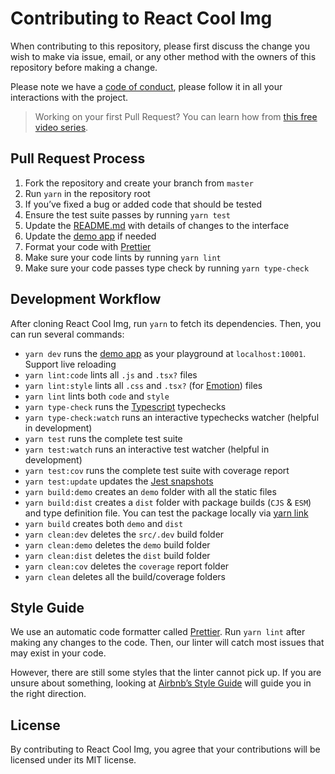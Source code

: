 # Contributing to React Cool Img

When contributing to this repository, please first discuss the change you wish to make via issue, email, or any other method with the owners of this repository before making a change.

Please note we have a [code of conduct](https://github.com/wellyshen/react-cool-img/blob/master/CODE_OF_CONDUCT.md), please follow it in all your interactions with the project.

> Working on your first Pull Request? You can learn how from [this free video series](https://egghead.io/courses/how-to-contribute-to-an-open-source-project-on-github).

## Pull Request Process

1. Fork the repository and create your branch from `master`
2. Run `yarn` in the repository root
3. If you’ve fixed a bug or added code that should be tested
4. Ensure the test suite passes by running `yarn test`
5. Update the [README.md](https://github.com/wellyshen/react-cool-img/blob/master/README.md) with details of changes to the interface
6. Update the [demo app](https://github.com/wellyshen/react-cool-img/tree/master/src/App) if needed
7. Format your code with [Prettier](https://prettier.io)
8. Make sure your code lints by running `yarn lint`
9. Make sure your code passes type check by running `yarn type-check`

## Development Workflow

After cloning React Cool Img, run `yarn` to fetch its dependencies. Then, you can run several commands:

- `yarn dev` runs the [demo app](https://github.com/wellyshen/react-cool-img/tree/master/src/App) as your playground at `localhost:10001`. Support live reloading
- `yarn lint:code` lints all `.js` and `.tsx?` files
- `yarn lint:style` lints all `.css` and `.tsx?` (for [Emotion](https://emotion.sh)) files
- `yarn lint` lints both `code` and `style`
- `yarn type-check` runs the [Typescript](https://www.typescriptlang.org) typechecks
- `yarn type-check:watch` runs an interactive typechecks watcher (helpful in development)
- `yarn test` runs the complete test suite
- `yarn test:watch` runs an interactive test watcher (helpful in development)
- `yarn test:cov` runs the complete test suite with coverage report
- `yarn test:update` updates the [Jest snapshots](https://github.com/wellyshen/react-cool-img/tree/master/test/__snapshots__)
- `yarn build:demo` creates an `demo` folder with all the static files
- `yarn build:dist` creates a `dist` folder with package builds (`CJS` & `ESM`) and type definition file. You can test the package locally via [yarn link](https://yarnpkg.com/lang/en/docs/cli/link)
- `yarn build` creates both `demo` and `dist`
- `yarn clean:dev` deletes the `src/.dev` build folder
- `yarn clean:demo` deletes the `demo` build folder
- `yarn clean:dist` deletes the `dist` build folder
- `yarn clean:cov` deletes the `coverage` report folder
- `yarn clean` deletes all the build/coverage folders

## Style Guide

We use an automatic code formatter called [Prettier](https://prettier.io). Run `yarn lint` after making any changes to the code. Then, our linter will catch most issues that may exist in your code.

However, there are still some styles that the linter cannot pick up. If you are unsure about something, looking at [Airbnb’s Style Guide](https://github.com/airbnb/javascript) will guide you in the right direction.

## License

By contributing to React Cool Img, you agree that your contributions will be licensed under its MIT license.
